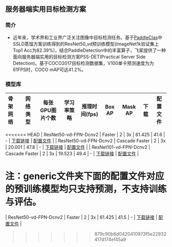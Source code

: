 ## 服务器端实用目标检测方案

### 简介

* 近年来，学术界和工业界广泛关注图像中目标检测任务。基于[PaddleClas](https://github.com/PaddlePaddle/PaddleClas)中SSLD蒸馏方案训练得到的ResNet50_vd预训练模型(ImageNet1k验证集上Top1 Acc为82.39%)，结合PaddleDetection中的丰富算子，飞桨提供了一种面向服务器端实用的目标检测方案PSS-DET(Practical Server Side Detection)。基于COCO2017目标检测数据集，V100单卡预测速度为为61FPS时，COCO mAP可达41.2%。


### 模型库

| 骨架网络             | 网络类型       | 每张GPU图片个数 | 学习率策略 |推理时间(fps) | Box AP | Mask AP |                           下载                          | 配置文件 |
| :---------------------- | :-------------:  | :-------: | :-----: | :------------: | :----: | :-----: | :-------------: | :-----: |
<<<<<<< HEAD
| ResNet50-vd-FPN-Dcnv2         | Faster     |     2     |   3x    |     61.425     |  41.6  |    -    | [下载链接](https://paddlemodels.bj.bcebos.com/object_detection/faster_rcnn_dcn_r50_vd_fpn_3x_server_side.tar) |  [配置文件](https://github.com/PaddlePaddle/PaddleDetection/tree/master/configs/rcnn_enhance/faster_rcnn_dcn_r50_vd_fpn_3x_server_side.yml) |
| ResNet50-vd-FPN-Dcnv2         | Cascade Faster     |     2     |   3x    |     20.001     |  47.8  |    -    | [下载链接](https://paddlemodels.bj.bcebos.com/object_detection/cascade_rcnn_dcn_r50_vd_fpn_3x_server_side.tar) | [配置文件](https://github.com/PaddlePaddle/PaddleDetection/tree/master/configs/rcnn_enhance/cascade_rcnn_dcn_r50_vd_fpn_3x_server_side.yml) |
| ResNet101-vd-FPN-Dcnv2         | Cascade Faster     |     2     |   3x    |     19.523     |  49.4  |    -    | [下载链接](https://paddlemodels.bj.bcebos.com/object_detection/cascade_rcnn_dcn_r101_vd_fpn_3x_server_side.pdparams) | [配置文件](https://github.com/PaddlePaddle/PaddleDetection/tree/master/configs/rcnn_enhance/cascade_rcnn_dcn_r101_vd_fpn_3x_server_side.yml) |


**注**：generic文件夹下面的配置文件对应的预训练模型均只支持预测，不支持训练与评估。
=======
| ResNet50-vd-FPN-Dcnv2         | Faster     |     2     |   3x    |     61.425     |  41.5  |    -    | [下载链接](https://paddledet.bj.bcebos.com/models/faster_rcnn_enhance_3x_coco.pdparams) | [配置文件](https://github.com/PaddlePaddle/PaddleDetection/tree/develop/configs/rcnn_enhance/faster_rcnn_enhance_3x_coco.yml) |
>>>>>>> 879c90b6d0420410973f5e22932417d174ef45a9
